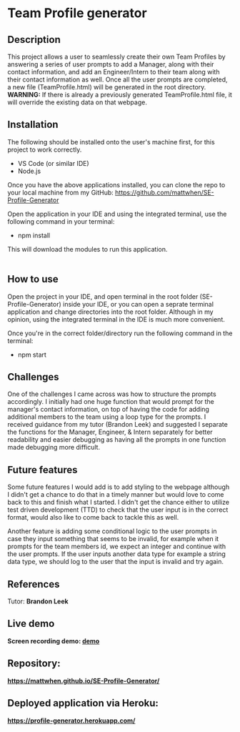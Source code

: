 # **Team Profile generator**

## **Description**
This project allows a user to seamlessly create their own Team Profiles by answering a series of user prompts to add a Manager, along with their contact information, and add an Engineer/Intern to their team along with their contact information as well. Once all the user prompts are completed, a new file (TeamProfile.html) will be generated in the root directory. **WARNING:** If there is already a previously generated TeamProfile.html file, it will override the existing data on that webpage.

## **Installation**
The following should be installed onto the user's machine first, for this project to work correctly. 

* VS Code (or similar IDE)
* Node.js

Once you have the above applications installed, you can clone the repo  to your local machine from my GitHub: https://github.com/mattwhen/SE-Profile-Generator

Open the application in your IDE and using the integrated terminal, use the following command in your terminal: 

* npm install

This will download the modules to run this application. 
 <br><br>

## **How to use** 
Open the project in your IDE, and open terminal in the root folder (SE-Profile-Generator) inside your IDE, or you can open a seprate terminal application and change directories into the root folder. Although in my opinion, using the integrated terminal in the IDE is much more convenient. 

Once you're in the correct folder/directory run the following command in the terminal: 
* npm start



## **Challenges**
One of the challenges I came across was how to structure the prompts accordingly. I initially had one huge function that would prompt for the manager's contact information, on top of having the code for adding additional members to the team using a loop type for the prompts. I received guidance from my tutor (Brandon Leek) and suggested I separate the functions for the Manager, Engineer, & Intern separately for better readability and easier debugging as having all the prompts in one function made debugging more difficult. 


## <b>Future features</b>
Some future features I would add is to add styling to the webpage although I didn't get a chance to do that in a timely manner but would love to come back to this and finish what I started. I didn't get the chance either to utilize test driven development (TTD) to check that the user input is in the correct format, would also like to come back to tackle this as well. 

Another feature is adding some conditional logic to the user prompts in case they input something that seems to be invalid, for example when it prompts for the team members id, we expect an integer and continue with the user prompts. If the user inputs another data type for example a string data type, we should log to the user that the input is invalid and try again. 


## <b>References</b>
Tutor: **Brandon Leek**
<br>

## <b>Live demo<b>
Screen recording demo: 
[demo](./TeamProfile_demo.gif)
<br>

## <b>Repository:
https://mattwhen.github.io/SE-Profile-Generator/ 

## <b>Deployed application via Heroku:
https://profile-generator.herokuapp.com/ 

